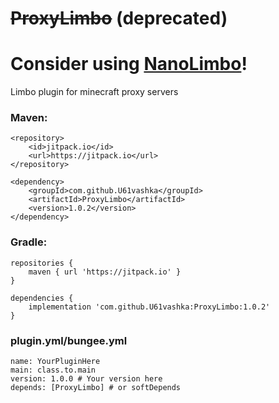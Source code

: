# ~~ProxyLimbo~~ (deprecated)

# Consider using [NanoLimbo](https://github.com/Nan1t/NanoLimbo)!

Limbo plugin for minecraft proxy servers

### Maven:
```
<repository>
    <id>jitpack.io</id>
    <url>https://jitpack.io</url>
</repository>

<dependency>
    <groupId>com.github.U61vashka</groupId>
    <artifactId>ProxyLimbo</artifactId>
    <version>1.0.2</version>
</dependency>
```
### Gradle:
```
repositories {
    maven { url 'https://jitpack.io' }
}

dependencies {
    implementation 'com.github.U61vashka:ProxyLimbo:1.0.2'
}

```
### plugin.yml/bungee.yml
```
name: YourPluginHere
main: class.to.main
version: 1.0.0 # Your version here
depends: [ProxyLimbo] # or softDepends
```
